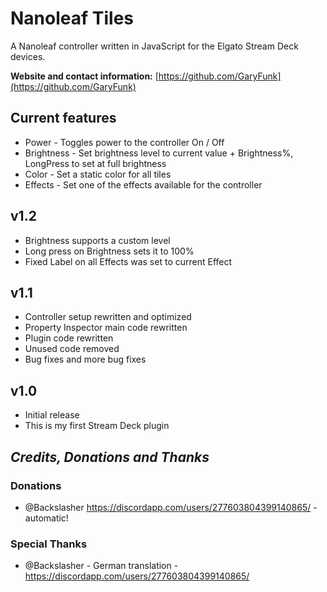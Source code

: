 # Nanoleaf Tiles
A Nanoleaf controller written in JavaScript for the Elgato Stream Deck devices.

**Website and contact information:** [https://github.com/GaryFunk](https://github.com/GaryFunk)

## Current features
- Power - Toggles power to the controller On / Off
- Brightness - Set brightness level to current value + Brightness%, LongPress to set at full brightness
- Color - Set a static color for all tiles
- Effects - Set one of the effects available for the controller

## v1.2
- Brightness supports a custom level
- Long press on Brightness sets it to 100%
- Fixed Label on all Effects was set to current Effect

## v1.1
- Controller setup rewritten and optimized
- Property Inspector main code rewritten
- Plugin code rewritten
- Unused code removed
- Bug fixes and more bug fixes

## v1.0
- Initial release
- This is my first Stream Deck plugin

## *Credits, Donations and Thanks*

### Donations
- @Backslasher https://discordapp.com/users/277603804399140865/ - automatic!

### Special Thanks
- @Backslasher - German translation - https://discordapp.com/users/277603804399140865/
